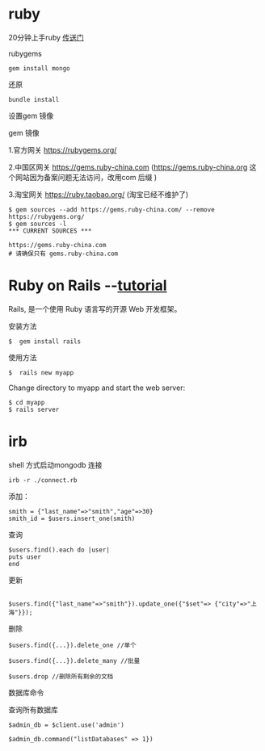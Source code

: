 # ruby 

20分钟上手ruby [传送门](https://www.ruby-lang.org/zh_cn/documentation/quickstart/)

rubygems

```base
gem install mongo
```

还原
```base
bundle install
```

设置gem 镜像

gem 镜像

1.官方网关 https://rubygems.org/   

2.中国区网关 https://gems.ruby-china.com    (https://gems.ruby-china.org 这个网站因为备案问题无法访问，改用com 后缀 )

3.淘宝网关 https://ruby.taobao.org/ (淘宝已经不维护了)

```base
$ gem sources --add https://gems.ruby-china.com/ --remove https://rubygems.org/
$ gem sources -l
*** CURRENT SOURCES ***

https://gems.ruby-china.com
# 请确保只有 gems.ruby-china.com
```

# Ruby on Rails --[tutorial](https://api.rubyonrails.org/)

 Rails, 是一个使用 Ruby 语言写的开源 Web 开发框架。

安装方法

```base
$  gem install rails

```

使用方法
```base
$  rails new myapp
```
Change directory to myapp and start the web server:
```base
$ cd myapp
$ rails server  
```


# irb

shell 方式启动mongodb 连接
```base
irb -r ./connect.rb
```

添加：
```base
smith = {"last_name"=>"smith","age"=>30}
smith_id = $users.insert_one(smith)
```
查询

```base
$users.find().each do |user|
puts user
end
```
更新

```base

$users.find({"last_name"=>"smith"}).update_one({"$set"=> {"city"=>"上海"}});

```

删除

```base
$users.find({...}).delete_one //单个

$users.find({...}).delete_many //批量

$users.drop //删除所有剩余的文档
```

数据库命令

查询所有数据库
```base
$admin_db = $client.use('admin')

$admin_db.command("listDatabases" => 1})
```
